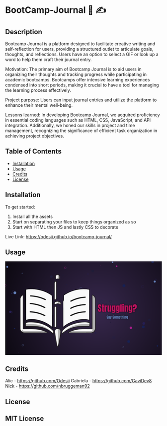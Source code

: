 # BootCamp-Journal 📓 ✍️

## Description 
Bootcamp Journal is a platform designed to facilitate creative writing and self-reflection for users, providing a structured outlet to articulate goals, thoughts, and reflections. Users have an option to select a GIF or look up a word to help them craft their journal entry. 

Motivation: The primary aim of Bootcamp Journal is to aid users in organizing their thoughts and tracking progress while participating in academic bootcamps. Bootcamps offer intensive learning experiences condensed into short periods, making it crucial to have a tool for managing the learning process effectively.

Project purpose: Users can input journal entries and utilize the platform to enhance their mental well-being.

Lessons learned: In developing Bootcamp Journal, we acquired proficiency in essential coding languages such as HTML, CSS, JavaScript, and API integration. Additionally, we honed our skills in project and time management, recognizing the significance of efficient task organization in achieving project objectives.

## Table of Contents
- [Installation](#installation)
- [Usage](#usage)
- [Credits](#credits)
- [License](#license)

## Installation
To get started:

1. Install all the assets
2. Start on separating your files to keep things organized as so
3. Start with HTML then JS and lastly CSS to decorate

Live Link: https://odesii.github.io/bootcamp-journal/

## Usage
![Mock up of ](./assets/images/Main%20Page.png)

## Credits 
Alic - https://github.com/Odesii
Gabriela - https://github.com/GaviDev8
Nick - https://github.com/nbruggeman92

## License 
MIT License
---